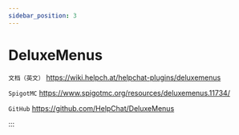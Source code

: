 ```yaml
---
sidebar_position: 3
---
```


# DeluxeMenus

`文档（英文）` https://wiki.helpch.at/helpchat-plugins/deluxemenus

`SpigotMC` https://www.spigotmc.org/resources/deluxemenus.11734/

`GitHub` https://github.com/HelpChat/DeluxeMenus

:::
